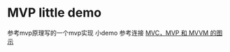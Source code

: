 # MVP little demo #
参考mvp原理写的一个mvp实现 小demo
参考连接
[MVC，MVP 和 MVVM 的图示](http://www.ruanyifeng.com/blog/2015/02/mvcmvp_mvvm.html)
